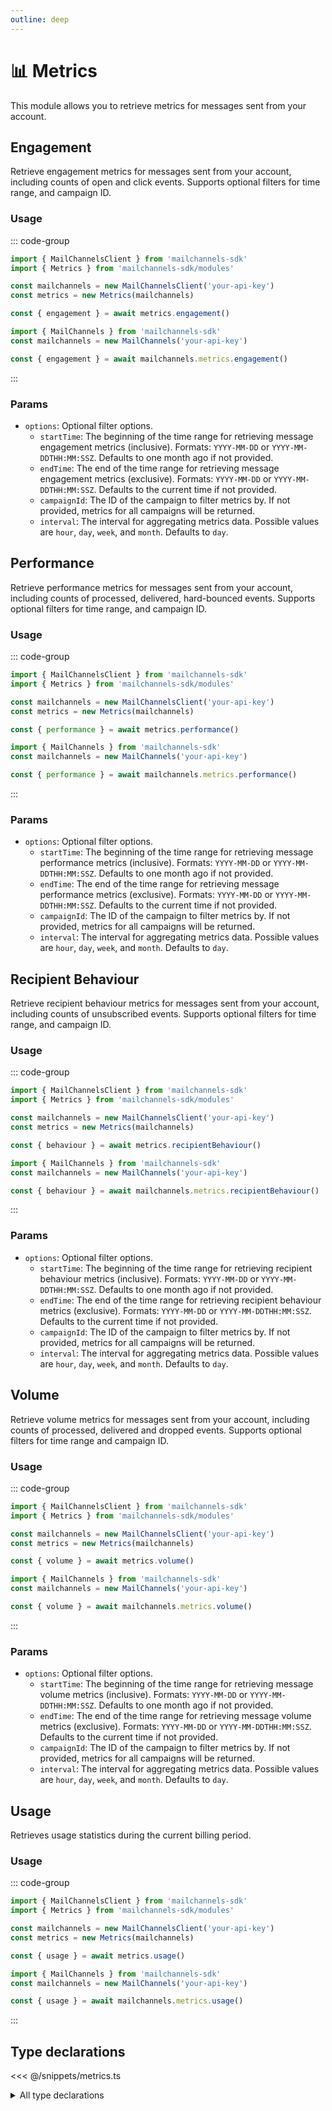 ```yaml
---
outline: deep
---
```


# 📊 Metrics <Badge type="tip" text="module" /> <Badge type="tip" text="Email API" />

<!-- #region description -->
This module allows you to retrieve metrics for messages sent from your account.
<!-- #endregion description -->

## Engagement <Badge type="info" text="method" />

Retrieve engagement metrics for messages sent from your account, including counts of open and click events. Supports optional filters for time range, and campaign ID.

### Usage

::: code-group
```ts [modular.ts]
import { MailChannelsClient } from 'mailchannels-sdk'
import { Metrics } from 'mailchannels-sdk/modules'

const mailchannels = new MailChannelsClient('your-api-key')
const metrics = new Metrics(mailchannels)

const { engagement } = await metrics.engagement()
```

```ts [full.ts]
import { MailChannels } from 'mailchannels-sdk'
const mailchannels = new MailChannels('your-api-key')

const { engagement } = await mailchannels.metrics.engagement()
```
:::

### Params

- `options`: Optional filter options.
  - `startTime`: The beginning of the time range for retrieving message engagement metrics (inclusive). Formats: `YYYY-MM-DD` or `YYYY-MM-DDTHH:MM:SSZ`. Defaults to one month ago if not provided.
  - `endTime`: The end of the time range for retrieving message engagement metrics (exclusive). Formats: `YYYY-MM-DD` or `YYYY-MM-DDTHH:MM:SSZ`. Defaults to the current time if not provided.
  - `campaignId`: The ID of the campaign to filter metrics by. If not provided, metrics for all campaigns will be returned.
  - `interval`: The interval for aggregating metrics data. Possible values are `hour`, `day`, `week`, and `month`. Defaults to `day`.

## Performance <Badge type="info" text="method" />

Retrieve performance metrics for messages sent from your account, including counts of processed, delivered, hard-bounced events. Supports optional filters for time range, and campaign ID.

### Usage

::: code-group
```ts [modular.ts]
import { MailChannelsClient } from 'mailchannels-sdk'
import { Metrics } from 'mailchannels-sdk/modules'

const mailchannels = new MailChannelsClient('your-api-key')
const metrics = new Metrics(mailchannels)

const { performance } = await metrics.performance()
```

```ts [full.ts]
import { MailChannels } from 'mailchannels-sdk'
const mailchannels = new MailChannels('your-api-key')

const { performance } = await mailchannels.metrics.performance()
```
:::

### Params

- `options`: Optional filter options.
  - `startTime`: The beginning of the time range for retrieving message performance metrics (inclusive). Formats: `YYYY-MM-DD` or `YYYY-MM-DDTHH:MM:SSZ`. Defaults to one month ago if not provided.
  - `endTime`: The end of the time range for retrieving message performance metrics (exclusive). Formats: `YYYY-MM-DD` or `YYYY-MM-DDTHH:MM:SSZ`. Defaults to the current time if not provided.
  - `campaignId`: The ID of the campaign to filter metrics by. If not provided, metrics for all campaigns will be returned.
  - `interval`: The interval for aggregating metrics data. Possible values are `hour`, `day`, `week`, and `month`. Defaults to `day`.

## Recipient Behaviour <Badge type="info" text="method" />

Retrieve recipient behaviour metrics for messages sent from your account, including counts of unsubscribed events. Supports optional filters for time range, and campaign ID.

### Usage

::: code-group
```ts [modular.ts]
import { MailChannelsClient } from 'mailchannels-sdk'
import { Metrics } from 'mailchannels-sdk/modules'

const mailchannels = new MailChannelsClient('your-api-key')
const metrics = new Metrics(mailchannels)

const { behaviour } = await metrics.recipientBehaviour()
```

```ts [full.ts]
import { MailChannels } from 'mailchannels-sdk'
const mailchannels = new MailChannels('your-api-key')

const { behaviour } = await mailchannels.metrics.recipientBehaviour()
```
:::

### Params

- `options`: Optional filter options.
  - `startTime`: The beginning of the time range for retrieving recipient behaviour metrics (inclusive). Formats: `YYYY-MM-DD` or `YYYY-MM-DDTHH:MM:SSZ`. Defaults to one month ago if not provided.
  - `endTime`: The end of the time range for retrieving recipient behaviour metrics (exclusive). Formats: `YYYY-MM-DD` or `YYYY-MM-DDTHH:MM:SSZ`. Defaults to the current time if not provided.
  - `campaignId`: The ID of the campaign to filter metrics by. If not provided, metrics for all campaigns will be returned.
  - `interval`: The interval for aggregating metrics data. Possible values are `hour`, `day`, `week`, and `month`. Defaults to `day`.

## Volume <Badge type="info" text="method" />

Retrieve volume metrics for messages sent from your account, including counts of processed, delivered and dropped events. Supports optional filters for time range and campaign ID.

### Usage

::: code-group
```ts [modular.ts]
import { MailChannelsClient } from 'mailchannels-sdk'
import { Metrics } from 'mailchannels-sdk/modules'

const mailchannels = new MailChannelsClient('your-api-key')
const metrics = new Metrics(mailchannels)

const { volume } = await metrics.volume()
```

```ts [full.ts]
import { MailChannels } from 'mailchannels-sdk'
const mailchannels = new MailChannels('your-api-key')

const { volume } = await mailchannels.metrics.volume()
```
:::

### Params

- `options`: Optional filter options.
  - `startTime`: The beginning of the time range for retrieving message volume metrics (inclusive). Formats: `YYYY-MM-DD` or `YYYY-MM-DDTHH:MM:SSZ`. Defaults to one month ago if not provided.
  - `endTime`: The end of the time range for retrieving message volume metrics (exclusive). Formats: `YYYY-MM-DD` or `YYYY-MM-DDTHH:MM:SSZ`. Defaults to the current time if not provided.
  - `campaignId`: The ID of the campaign to filter metrics by. If not provided, metrics for all campaigns will be returned.
  - `interval`: The interval for aggregating metrics data. Possible values are `hour`, `day`, `week`, and `month`. Defaults to `day`.

## Usage <Badge type="info" text="method" />

Retrieves usage statistics during the current billing period.

### Usage

::: code-group
```ts [modular.ts]
import { MailChannelsClient } from 'mailchannels-sdk'
import { Metrics } from 'mailchannels-sdk/modules'

const mailchannels = new MailChannelsClient('your-api-key')
const metrics = new Metrics(mailchannels)

const { usage } = await metrics.usage()
```

```ts [full.ts]
import { MailChannels } from 'mailchannels-sdk'
const mailchannels = new MailChannels('your-api-key')

const { usage } = await mailchannels.metrics.usage()
```
:::

## Type declarations

<<< @/snippets/metrics.ts

<details>
  <summary>All type declarations</summary>

  <<< @/snippets/metrics-options.ts
  <<< @/snippets/metrics-bucket.ts

  **Engagement type declarations**

  <<< @/snippets/metrics-engagement.ts
  <<< @/snippets/metrics-engagement-response.ts

  **Performance type declarations**

  <<< @/snippets/metrics-performance.ts
  <<< @/snippets/metrics-performance-response.ts

  **Recipient Behaviour type declarations**

  <<< @/snippets/metrics-recipient-behaviour.ts
  <<< @/snippets/metrics-recipient-behaviour-response.ts

  **Volume type declarations**

  <<< @/snippets/metrics-volume.ts
  <<< @/snippets/metrics-volume-response.ts

  **Usage type declarations**

  <<< @/snippets/metrics-usage-response.ts
</details>
